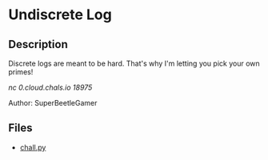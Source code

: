 # Undiscrete Log

## Description

Discrete logs are meant to be hard. That's why I'm letting you pick your own primes!

*nc 0.cloud.chals.io 18975*

Author: SuperBeetleGamer

## Files

* [chall.py](files/chall.py)

